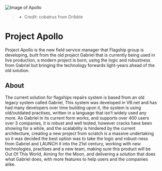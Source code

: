 ![Image of Apollo](https://cdn.dribbble.com/users/4624817/screenshots/10727387/apollo.png)
> - Credit: cobatrus from Dribble

# Project Apollo

Project Apollo is the new field service manager that Flagship group is developing, built from the old project Gabriel that is currently being used in live production, a modern project is born, using the logic and robustness from Gabriel but bringing the technology forwards light-years ahead of the old solution. 

## About

The current solution for flagships repairs system is based from an old legacy system called Gabriel, This system was developed in VB.net and has had many developers over time building upon it, the system is using old/outdated practises, written in a language that isn’t widely used any more. 
As Gabriel in its current form works, and supports over 400 users over 3 companies, it is robust and well tested, however cracks have been showing for a while, and the scalability is hindered by the current architecture, creating a new project from scratch is a massive undertaking so it was decided the best option was to take the logic and robust-ness from Gabriel and LAUNCH it into the 21st century, working with new technologies, practises and a new team, making sure this product will be Out Of This World, Aiming for the Moon, and delivering a solution that does what Gabriel does, with more features to help users and the companies alike.

